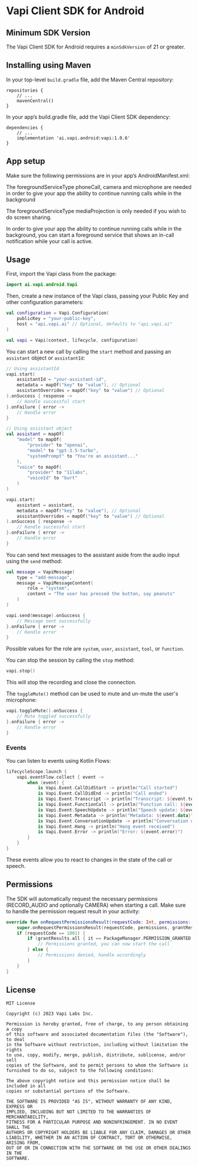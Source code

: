 # Vapi Client SDK for Android

## Minimum SDK Version
The Vapi Client SDK for Android requires a `minSdkVersion` of 21 or greater.

## Installing using Maven
In your top-level `build.gradle` file, add the Maven Central repository:

```
repositories {
    // ...
    mavenCentral()
}
```

In your app’s build.gradle file, add the Vapi Client SDK dependency:

```
dependencies {
    // ...
    implementation 'ai.vapi.android:vapi:1.0.6'
}
```

## App setup
Make sure the following permissions are in your app’s AndroidManifest.xml:
<uses-permission android:name="android.permission.INTERNET" />
<uses-permission android:name="android.permission.CAMERA" />
<uses-permission android:name="android.permission.RECORD_AUDIO" />
<uses-permission android:name="android.permission.MODIFY_AUDIO_SETTINGS" />

<application>
  <!--
    A foreground service is needed in the following cases:
    - if you wish to screen share
    - if you wish to keep your call running while the app is in background
  -->
  <service
        android:name=".YourForegroundService"
        android:exported="false"
        android:foregroundServiceType="phoneCall|camera|microphone|mediaProjection" />
</application>

The foregroundServiceType phoneCall, camera and microphone are needed in order to give your app the ability to continue running calls while in the background

The foregroundServiceType mediaProjection is only needed if you wish to do screen sharing.

In order to give your app the ability to continue running calls while in the background, you can start a foreground service that shows an in-call notification while your call is active.

## Usage

First, import the Vapi class from the package:

```kotlin
import ai.vapi.android.Vapi
```

Then, create a new instance of the Vapi class, passing your Public Key and other configuration parameters:

```kotlin
val configuration = Vapi.Configuration(
    publicKey = "your-public-key",
    host = "api.vapi.ai" // Optional, defaults to "api.vapi.ai"
)

val vapi = Vapi(context, lifecycle, configuration)
```

You can start a new call by calling the `start` method and passing an `assistant` object or `assistantId`:

```kotlin
// Using assistantId
vapi.start(
    assistantId = "your-assistant-id",
    metadata = mapOf("key" to "value"), // Optional
    assistantOverrides = mapOf("key" to "value") // Optional
).onSuccess { response ->
    // Handle successful start
}.onFailure { error ->
    // Handle error
}

// Using assistant object
val assistant = mapOf(
    "model" to mapOf(
        "provider" to "openai",
        "model" to "gpt-3.5-turbo",
        "systemPrompt" to "You're an assistant..."
    ),
    "voice" to mapOf(
        "provider" to "11labs",
        "voiceId" to "burt"
    )
)

vapi.start(
    assistant = assistant,
    metadata = mapOf("key" to "value"), // Optional
    assistantOverrides = mapOf("key" to "value") // Optional
).onSuccess { response ->
    // Handle successful start
}.onFailure { error ->
    // Handle error
}
```

You can send text messages to the assistant aside from the audio input using the `send` method:

```kotlin
val message = VapiMessage(
    type = "add-message",
    message = VapiMessageContent(
        role = "system",
        content = "The user has pressed the button, say peanuts"
    )
)

vapi.send(message).onSuccess {
    // Message sent successfully
}.onFailure { error ->
    // Handle error
}
```

Possible values for the role are `system`, `user`, `assistant`, `tool`, or `function`.

You can stop the session by calling the `stop` method:

```kotlin
vapi.stop()
```

This will stop the recording and close the connection.

The `toggleMute()` method can be used to mute and un-mute the user's microphone:

```kotlin
vapi.toggleMute().onSuccess {
    // Mute toggled successfully
}.onFailure { error ->
    // Handle error
}
```

### Events

You can listen to events using Kotlin Flows:

```kotlin
lifecycleScope.launch {
    vapi.eventFlow.collect { event ->
        when (event) {
            is Vapi.Event.CallDidStart -> println("Call started")
            is Vapi.Event.CallDidEnd -> println("Call ended")
            is Vapi.Event.Transcript -> println("Transcript: ${event.text}")
            is Vapi.Event.FunctionCall -> println("Function call: ${event.name}, parameters: ${event.parameters}")
            is Vapi.Event.SpeechUpdate -> println("Speech update: ${event.text}")
            is Vapi.Event.Metadata -> println("Metadata: ${event.data}")
            is Vapi.Event.ConversationUpdate -> println("Conversation update: ${event.messages}")
            is Vapi.Event.Hang -> println("Hang event received")
            is Vapi.Event.Error -> println("Error: ${event.error}")
        }
    }
}
```

These events allow you to react to changes in the state of the call or speech.

## Permissions

The SDK will automatically request the necessary permissions (RECORD_AUDIO and optionally CAMERA) when starting a call. Make sure to handle the permission request result in your activity:

```kotlin
override fun onRequestPermissionsResult(requestCode: Int, permissions: Array<String>, grantResults: IntArray) {
    super.onRequestPermissionsResult(requestCode, permissions, grantResults)
    if (requestCode == 1001) {
        if (grantResults.all { it == PackageManager.PERMISSION_GRANTED }) {
            // Permissions granted, you can now start the call
        } else {
            // Permissions denied, handle accordingly
        }
    }
}
```

## License

```
MIT License

Copyright (c) 2023 Vapi Labs Inc.

Permission is hereby granted, free of charge, to any person obtaining a copy
of this software and associated documentation files (the "Software"), to deal
in the Software without restriction, including without limitation the rights
to use, copy, modify, merge, publish, distribute, sublicense, and/or sell
copies of the Software, and to permit persons to whom the Software is
furnished to do so, subject to the following conditions:

The above copyright notice and this permission notice shall be included in all
copies or substantial portions of the Software.

THE SOFTWARE IS PROVIDED "AS IS", WITHOUT WARRANTY OF ANY KIND, EXPRESS OR
IMPLIED, INCLUDING BUT NOT LIMITED TO THE WARRANTIES OF MERCHANTABILITY,
FITNESS FOR A PARTICULAR PURPOSE AND NONINFRINGEMENT. IN NO EVENT SHALL THE
AUTHORS OR COPYRIGHT HOLDERS BE LIABLE FOR ANY CLAIM, DAMAGES OR OTHER
LIABILITY, WHETHER IN AN ACTION OF CONTRACT, TORT OR OTHERWISE, ARISING FROM,
OUT OF OR IN CONNECTION WITH THE SOFTWARE OR THE USE OR OTHER DEALINGS IN THE
SOFTWARE.
```